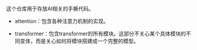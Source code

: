 这个仓库用于存放AI相关的手撕代码。  

- attention：包含各种注意力机制的实现。

- transformer：包含transformer的所有模块。这部分不关心某个具体模块的不同变体，而是关心如何将模块搭建成一个完整的模型。